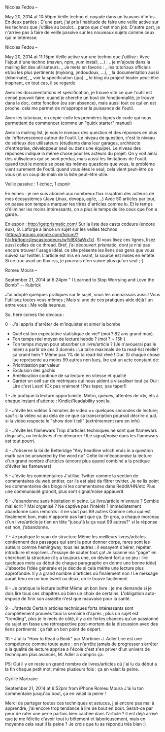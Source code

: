  Nicolas Fedou –

May 20, 2014 at 10:59pm
Veille techno et noyade dans un tsunami d'infos...
En deux parties :
D'une part, j'ai pris l'habitude de faire une veille active sur les technos que j'utilise au boulot... parce que c'est mon job.
D'autre part, je n'arrive pas à faire de veille passive sur les nouveaux sujets comme ceux qui m'intéresse.

 Nicolas Fedou –

May 20, 2014 at 11:15pm
Veille active sur une techno que j'utilise :
Avec l'ajout d'une techno (maven, npm, yum install, ...) :
_ je m'ajoute dans la mailing list des utilisateurs.
_ Je mets en favoris :
_ les tutoriaux officiels et/ou les plus pertinents (mykong, jmdoudoux, ...),
_ la documentation aussi (hibernate),
_ voir la specification (jpa).
_ le blog du project leader peut-être inspirant, en tout cas, il se regarde

Avec les documentations et spécification, je trouve vite ce que l'outil est censé pouvoir faire. quand je cherche un bout de fonctionnalité, je trouve dans la doc, cette fonction (ou son absence), mais aussi tout ce qui en est proche. cela me permet de m'approprier la puissance de l'outil.

Avec les tutoriaux, on copie-colle les premières lignes de code qui nous permettent de commencer (comme un "quick starter" manuel)

Avec la mailing list, je vois le niveaux des question et des réponses en plus de l'effervescence autour de l'outil.
Le niveau de question, c'est le niveau de sérieux des utilisateurs (étudiants dans leur garages, architecte d'entreprise, développeur seul ou dans une équipe).
Le niveau des réponses indique la même chose pour les acteurs du projet.
On y voit ainsi des utilisateurs qui se sont perdus, mais aussi les limitations de l'outil.
quand tout le monde se pose les mêmes questions que vous, le problème vient surement de l'outil. quand vous êtes le seul, cela vient peut-être de vous (et un coup de main de la liste peut-être utile.

Veille passive : 1 échec, 1 espoir

En échec : je me suis abonné aux nombreux flux rss/atom des acteurs de mes écosystèmes (Java Linux, devops, agile, ...)
Avec 50 articles par jour, on passe son temps a marquer les titres d'articles comme lu. Et le temps d'éliminer les moins intéressants, on a plus le temps de lire ceux que l'on a gardé...

En espoir : http://getprismatic.com/
Sur la liste des casts codeurs (encore eux), G. Laforge a lancé un sujet sur les veilles technos (https://groups.google.com/forum/?hl=fr#!topic/lescastcodeurs/wYd8X5aWx1k).
Si vous lisez ces lignes, lisez aussi celles de ce thread.
Bref, j'ai découvert prismatic, dont je n'ai pas encore trouver l'usage idéal. ce site présente les liens des gens que vous suivez sur twitter. L'article est mis en avant, la source est mises en entête. Si ce truc avait un flux rss, je pourrais n'en suivre plus qu'un seul ;-)

 Romeu Moura –

September 21, 2014 at 6:24pm
" I Learned to Stop Worrying and Love the Bomb" -- Kubrick

J'ai adopté quelques pratiques sur le sujet, vous les connaissais aussi! Vous l'utilisez toutes vous mêmes ; Mais si une de ces pratiques aide déjà l'un entre vous : Me voilà heureux.

So, here comes the obvious :

0 - J'ai appris d'arrêter de m'inquiéter et aimer la bombe
- Quel est ton expectative statistique de vie? (moi ? 82 ans grand max).
- Ton temps réel moyen de lecture hebdo ? (moi ? ~ 15h )
- Ton temps moyen pour absorber un livre/article ? (Je n'avouerai pas le mien)
a partir de ces 3 donnés : La taille maximale de ta read-list réelle?
ça craint hein ? Même pas 1% de ta read-list rêvé ! Dur.
Si chaque chose lue représente au moins 99 autres non lues, lire est un acte constant de:
- Prioritisation par valeur
- Exclusion des gachis
- Amélioration continue de sa lecture en vitesse et qualité
- Garder un oeil sur de métriques qui nous aident a visualiser tout ça
Oui : Lire c'est Lean! (Ok pas vraiment ! Pas taper, pas taper!)

1 - Je pratique la lecture opportuniste:
Metro, queues, attentes de rdv, etc
à chaque instant d'attente : Kindle/Readability sont la.

2 - J'évite les vidéos
5 minutes de video == quelques secondes de lecture; sauf si la video va au dela de ce que sa transcription pourrait décrire c.a.d. si la vidéo respecte le "show don't tell" (extrêmement rare en info)

3 - J'évite les flamewars
Trop d'articles techniques ne sont que flamewars déguisés, ou tentatives d'en démarrer ! lLe signal/noise dans les flamewars est tout pourri.

4 - J'observe la loi de Betteridge
"Any headline which ends in a question mark can be answered by the word no"
Cette loi m'économise la lecture d'un grand nombre d'articles (encore plus quand combiné a la pratique d'éviter les flamewars)

5 - J'évite les commentaires
J'utilise Twitter comme la section de commentaires du web enttier, car ils est aisé de filtrer twitter.
Je ne lis point les commentaires des blogs ni les commentaires dans Reddit/HN/etc
Plus une communauté grandit, plus sont signal/noise appauvrit.

6 - J'abandonne sans hésitation ni peine.
Le livre/article m'ennuie ? Semble mal écrit ? Mal organisé ? Ne captive pas l'intérêt ?
Immédiatement abandonné sans remords : il ne vaut pas 99 autres
Comme celui qui est finalement bon, mais n'apporte pas tant que ça.
En gros, a chaque morceau d'un livre/article je tien en tête "jusqu'à la ça vaut 99 autres?" si la réponse est non, j'abandonne.

7 - Je pratique le scan de structure
Même les meilleurs livres/articles contiennent des passages qui sont la pour donner corps, rares sont les auteurs comme hemingway, tous les autres : il essayent d’aérer, répéter, introduire et enjoliver.
J'essaye de sauter tout ça!
Je scanne ma "page" en cherchant la structure (il y a toujours une, on dévient fort a ce jeu : lire quelques mots au début de chaque paragraphe en donne une bonne idée)
J'absorbe l’idée générale et je décide si cela mérite une lecture plus approfondie. Il y a grand nombre d'articles où finalement non ! Le message aurait tenu en un bon tweet ou deux, on le trouve facilement

8 - Je pratique la lecture buffet
Même un bon livre : je me demande si je dois lire tous ces chapitres où bien un choix de certains.
L'obligation auto-imposé de finir son assiette n'est que mauvaise pour la santé.

9 - J'attends
Certain articles techniques forts intéressants sont complètement prouvés faux la semaine d'après ; plus un sujet est "trending", plus je le mets de côté, il y a de fortes chances qu'un passionné du sujet en fasse une rétrospective post-mortem de la discussion avec des liens pertinents : ça fait un bon point de départ.

10 - J'ai lu "How to Read a Book" par Mortimer J. Adler
Lire est une compétence comme toute autre : on n'arrête jamais de progresser
s’arrêter a la qualité de lecture apprise a l'école c'est s'en priver d'un univers de techniques plus avancés, M. Adler a compris ça.

PS: Oui il y en reste un grand nombre de livres/articles où j'ai lu du début a la fin chaque petit mot, même plusieurs fois : ça en valait la peine.

 Cyrille Martraire –

September 21, 2014 at 9:52pm from iPhone
Romeu Moura J'ai lu ton commentaire jusqu'au bout, ça en valait la peine !

Merci de partager toutes ces techniques et astuces, j'ai encore pas mal à apprendre, j'ai encore trop tendance à lire de bout en bout. Serait-ce par peur de rater une perle parfois bien cachée dans l'article ? Il est déjà arrivé que je me félicite d'avoir tout lu bêtement et laborieusement, mais en moyenne cela vaut il la peine ? Je crois que tu as répondu très bien :)
